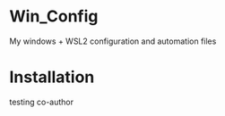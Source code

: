 # Win_Config

My windows + WSL2 configuration and automation files

# Installation

testing co-author
